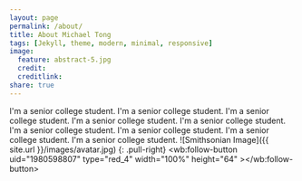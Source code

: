 ```yaml
---
layout: page
permalink: /about/
title: About Michael Tong
tags: [Jekyll, theme, modern, minimal, responsive]
image:
  feature: abstract-5.jpg
  credit: 
  creditlink: 
share: true
---
```


I'm a senior college student.
I'm a senior college student.
I'm a senior college student.
I'm a senior college student.
I'm a senior college student.
I'm a senior college student.
I'm a senior college student.
I'm a senior college student.
I'm a senior college student.
![Smithsonian Image]({{ site.url }}/images/avatar.jpg)
{: .pull-right}
<wb:follow-button uid="1980598807" type="red_4" width="100%" height="64" ></wb:follow-button>
